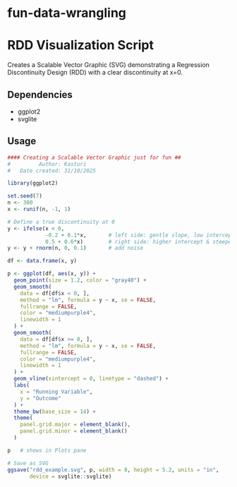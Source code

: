 # fun-data-wrangling
# RDD Visualization Script

Creates a Scalable Vector Graphic (SVG) demonstrating a Regression Discontinuity Design (RDD) with a clear discontinuity at x=0.

## Dependencies
- ggplot2
- svglite

## Usage
```r
#### Creating a Scalable Vector Graphic just for fun ##
#         Author: Kasturi 
#   Date created: 31/10/2025

library(ggplot2)

set.seed(7)
n <- 300
x <- runif(n, -1, 1)

# Define a true discontinuity at 0
y <- ifelse(x < 0,
            -0.2 + 0.1*x,       # left side: gentle slope, low intercept
            0.5 + 0.6*x)        # right side: higher intercept & steeper slope
y <- y + rnorm(n, 0, 0.1)       # add noise

df <- data.frame(x, y)

p <- ggplot(df, aes(x, y)) +
  geom_point(size = 1.2, color = "gray40") +
  geom_smooth(
    data = df[df$x < 0, ],
    method = "lm", formula = y ~ x, se = FALSE,
    fullrange = FALSE,
    color = "mediumpurple4",
    linewidth = 1
  ) +
  geom_smooth(
    data = df[df$x >= 0, ],
    method = "lm", formula = y ~ x, se = FALSE,
    fullrange = FALSE,
    color = "mediumpurple4",
    linewidth = 1
  ) +
  geom_vline(xintercept = 0, linetype = "dashed") +
  labs(
    x = "Running Variable",
    y = "Outcome"
  ) +
  theme_bw(base_size = 14) +
  theme(
    panel.grid.major = element_blank(),
    panel.grid.minor = element_blank()
  )

p   # shows in Plots pane

# Save as SVG
ggsave("rdd_example.svg", p, width = 8, height = 5.2, units = "in",
       device = svglite::svglite)
```

